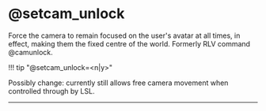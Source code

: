 # @setcam_unlock

Force the camera to remain focused on the user's avatar at all times, in effect, making them the fixed centre of the world. Formerly RLV command @camunlock.

!!! tip "@setcam_unlock=&lt;n|y&gt;"

Possibly change: currently still allows free camera movement when controlled through by LSL.

---
